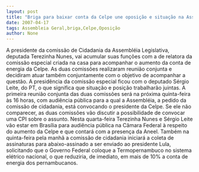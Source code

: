 ```yaml
---
layout: post
title: "Briga para baixar conta da Celpe une oposição e situação na Assembléia"
date: 2007-04-17
tags: Assembleia Geral,briga,Celpe,Oposição
author: None
---
```

A presidente da comissão de Cidadania da Assembléia Legislativa, deputada Terezinha Nunes, vai acumular suas funções com a de relatora da comissão especial criada na casa para acompanhar o aumento da conta de energia da Celpe. 
As duas comissões realizaram reunião conjunta e decidiram atuar também conjuntamente com o objetivo de acompanhar a questão. 
A presidência da comissão especial ficou com o deputado Sérgio Leite, do PT, o que significa que situação e posição trabalharão juintas. 
A primeira reunião conjunta das duas comissões será na próxima quinta-feira às 16 horas, com audiência pública para a qual a Assembléia, a pedido da comissão de cidadania, está convocando o presidente da Celpe. Se ele não comparecer, as duas comissões vão discutir a possibilidade de convocar uma CPI sobre o assunto.
Nesta quarta-feira Terezinha Nunes e Sérgio Leite vão estar em Brasília para audiência pública na Câmara Federal à respeito do aumento da Celpe e que contará com a presença da Aneel.
Também na quinta-feira pela manhã a comissão de cidadania iniciará a coleta de assinaturas para abaixo-assinado a ser enviado ao presidente Lula, solicitando que o Governo Federal coloque a Termopernambuco no sistema elétrico nacional, o que reduziria, de imediato, em mais de 10% a conta de energia dos pernambucanos.  